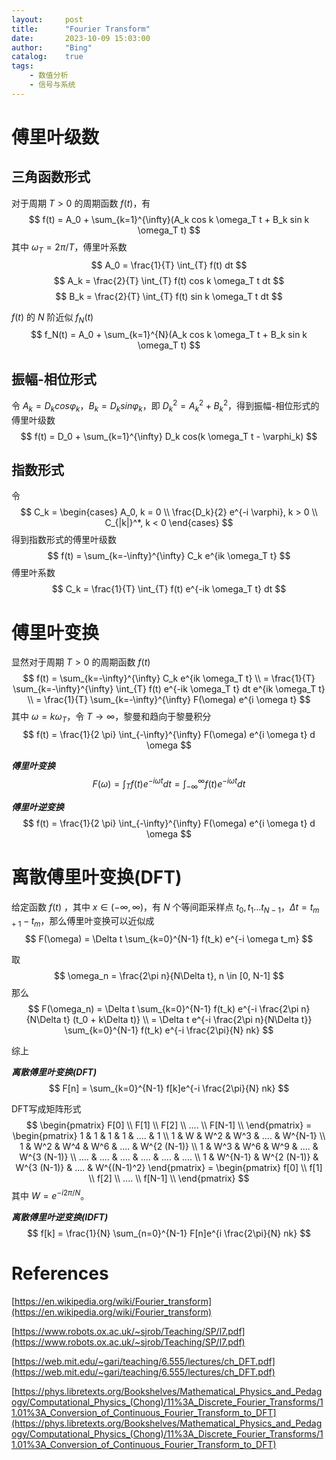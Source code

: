 ```yaml
---
layout:     post
title:      "Fourier Transform"
date:       2023-10-09 15:03:00
author:     "Bing"
catalog:    true
tags:
    - 数值分析
    - 信号与系统
---
```


# 傅里叶级数
## 三角函数形式
对于周期 $T > 0$ 的周期函数 $f(t)$，有
$$
    f(t) = A_0 + \sum_{k=1}^{\infty}(A_k cos k \omega_T t + B_k sin k \omega_T t)
$$
其中 $\omega_T = 2\pi/T$，傅里叶系数
$$
    A_0 = \frac{1}{T} \int_{T} f(t) dt
$$
$$
    A_k = \frac{2}{T} \int_{T} f(t) cos k \omega_T t dt
$$
$$
    B_k = \frac{2}{T} \int_{T} f(t) sin k \omega_T t dt
$$

$f(t)$ 的 $N$ 阶近似 $f_N(t)$
$$
    f_N(t) = A_0 + \sum_{k=1}^{N}(A_k cos k \omega_T t + B_k sin k \omega_T t)
$$

## 振幅-相位形式
令 $A_k = D_k cos \varphi_k$，$B_k = D_k sin \varphi_k$，即 $D_k^2 = A_k^2 + B_k^2$，得到振幅-相位形式的傅里叶级数
$$
    f(t) = D_0 + \sum_{k=1}^{\infty} D_k cos(k \omega_T t - \varphi_k)
$$

## 指数形式
令
$$
    C_k = \begin{cases}
        A_0, k = 0 \\
        \frac{D_k}{2} e^{-i \varphi}, k > 0 \\
        C_{|k|}^*, k < 0
    \end{cases}
$$
得到指数形式的傅里叶级数
$$
    f(t) = \sum_{k=-\infty}^{\infty} C_k e^{ik \omega_T t}
$$
傅里叶系数
$$
    C_k = \frac{1}{T} \int_{T} f(t) e^{-ik \omega_T t} dt
$$

# 傅里叶变换
显然对于周期 $T > 0$ 的周期函数 $f(t)$
$$
    f(t) = \sum_{k=-\infty}^{\infty} C_k e^{ik \omega_T t}
    \\
    = \frac{1}{T} \sum_{k=-\infty}^{\infty} \int_{T} f(t) e^{-ik \omega_T t} dt e^{ik \omega_T t}
    \\
    = \frac{1}{T} \sum_{k=-\infty}^{\infty} F(\omega) e^{i \omega t}
$$
其中 $\omega = k\omega_T$，令 $T \to \infty$，黎曼和趋向于黎曼积分
$$
    f(t) = \frac{1}{2 \pi} \int_{-\infty}^{\infty} F(\omega) e^{i \omega t} d \omega
$$

***傅里叶变换***
$$
    F(\omega) = \int_{T} f(t) e^{-i \omega t} dt = \int_{-\infty}^{\infty} f(t) e^{-i \omega t} dt
$$

***傅里叶逆变换***
$$
    f(t) = \frac{1}{2 \pi} \int_{-\infty}^{\infty} F(\omega) e^{i \omega t} d \omega
$$

# 离散傅里叶变换(DFT)
给定函数 $f(t)$ ，其中 $x \in (-\infty, \infty)$，有 $N$ 个等间距采样点 $t_0,t_1...t_{N-1}$，$\Delta t = t_{m+1} - t_m$，那么傅里叶变换可以近似成
$$
    F(\omega) = \Delta t \sum_{k=0}^{N-1} f(t_k) e^{-i \omega t_m}
$$

取
$$
    \omega_n = \frac{2\pi n}{N\Delta t}, n \in [0, N-1]
$$
那么
$$
    F(\omega_n) = \Delta t \sum_{k=0}^{N-1} f(t_k) e^{-i \frac{2\pi n}{N\Delta t} (t_0 + k\Delta t)}
    \\
    = \Delta t e^{-i \frac{2\pi n}{N\Delta t}} \sum_{k=0}^{N-1} f(t_k) e^{-i \frac{2\pi}{N} nk}
$$

综上

***离散傅里叶变换(DFT)***
$$
    F[n] = \sum_{k=0}^{N-1} f[k]e^{-i \frac{2\pi}{N} nk}
$$

DFT写成矩阵形式
$$
    \begin{pmatrix}
        F[0] \\
        F[1] \\
        F[2] \\
        .... \\
        F[N-1] \\
    \end{pmatrix} = \begin{pmatrix}
        1 & 1 & 1 & 1 & .... & 1 \\
        1 & W & W^2 & W^3 & .... & W^{N-1} \\
        1 & W^2 & W^4 & W^6 & .... & W^{2 (N-1)} \\
        1 & W^3 & W^6 & W^9 & .... & W^{3 (N-1)} \\
        .... & .... & .... & .... & .... & .... \\
        1 & W^{N-1} & W^{2 (N-1)} & W^{3 (N-1)} & .... & W^{(N-1)^2}
    \end{pmatrix} = \begin{pmatrix}
        f[0] \\
        f[1] \\
        f[2] \\
        .... \\
        f[N-1] \\
    \end{pmatrix}
$$
其中 $W = e^{-i2\pi /N}$。

***离散傅里叶逆变换(IDFT)***
$$
    f[k] = \frac{1}{N} \sum_{n=0}^{N-1} F[n]e^{i \frac{2\pi}{N} nk}
$$

# References
[https://en.wikipedia.org/wiki/Fourier_transform](https://en.wikipedia.org/wiki/Fourier_transform)

[https://www.robots.ox.ac.uk/~sjrob/Teaching/SP/l7.pdf](https://www.robots.ox.ac.uk/~sjrob/Teaching/SP/l7.pdf)

[https://web.mit.edu/~gari/teaching/6.555/lectures/ch_DFT.pdf](https://web.mit.edu/~gari/teaching/6.555/lectures/ch_DFT.pdf)

[https://phys.libretexts.org/Bookshelves/Mathematical_Physics_and_Pedagogy/Computational_Physics_(Chong)/11%3A_Discrete_Fourier_Transforms/11.01%3A_Conversion_of_Continuous_Fourier_Transform_to_DFT](https://phys.libretexts.org/Bookshelves/Mathematical_Physics_and_Pedagogy/Computational_Physics_(Chong)/11%3A_Discrete_Fourier_Transforms/11.01%3A_Conversion_of_Continuous_Fourier_Transform_to_DFT)